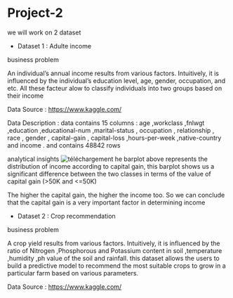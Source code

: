 # Project-2
we will work on 2 dataset 
* Dataset 1 : Adulte income

business problem
  
  An individual’s annual income results from various factors. Intuitively, it is influenced by the individual’s education level, age, gender, occupation, and etc.
  All these facteur alow to classify individuals into two groups based on their income 

  Data Source : https://www.kaggle.com/

  Data Description : data contains 15 columns : age ,workclass ,fnlwgt ,education ,educational-num ,marital-status , occupation , relationship , race , gender , capital-gain , capital-loss ,hours-per-week ,native-country and income . and contains 48842 rows 

   analytical insights
   ![téléchargement](https://github.com/ahmedaouadi91/project-2/assets/137283070/f3de71ea-272e-4e5a-a88d-e664103922e0)
   he barplot above represents the distribution of income according to capital gain, this barplot shows us a significant difference between the two classes in terms of the value of capital gain (>50K and <=50K)

The higher the capital gain, the higher the income too. So we can conclude that the capital gain is a very important factor in determining income

  
* Dataset 2 : Crop recommendation

business problem
  
A crop yield results from various factors. Intuitively, it is influenced by the ratio of Nitrogen ,Phosphorous and Potassium content in soil ,temperature ,humidity ,ph value of the soil and rainfall. this dataset allows the users to build a predictive model to recommend the most suitable crops to grow in a particular farm based on various parameters.

Data Source : https://www.kaggle.com/
